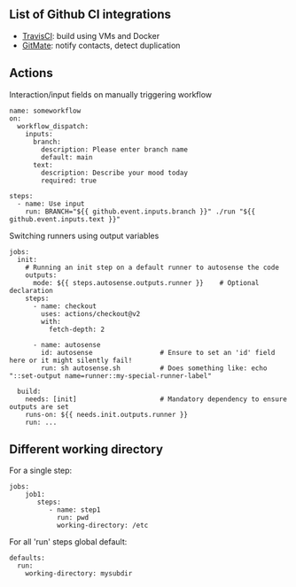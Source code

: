 ## List of Github CI integrations

- [TravisCI](travis-ci.org): build using VMs and Docker
- [GitMate](https://gitmate.io/home): notify contacts, detect duplication

## Actions

Interaction/input fields on manually triggering workflow

    name: someworkflow
    on:
      workflow_dispatch:
        inputs:
          branch:
            description: Please enter branch name
            default: main
          text:
            description: Describe your mood today
            required: true
            
    steps:
      - name: Use input
        run: BRANCH="${{ github.event.inputs.branch }}" ./run "${{ github.event.inputs.text }}" 
            
Switching runners using output variables

    jobs:
      init:
        # Running an init step on a default runner to autosense the code
        outputs:
          mode: ${{ steps.autosense.outputs.runner }}    # Optional declaration
        steps:
          - name: checkout
            uses: actions/checkout@v2
            with:
              fetch-depth: 2

          - name: autosense
            id: autosense                 # Ensure to set an 'id' field here or it might silently fail!
            run: sh autosense.sh          # Does something like: echo "::set-output name=runner::my-special-runner-label"

      build:
        needs: [init]                     # Mandatory dependency to ensure outputs are set
        runs-on: ${{ needs.init.outputs.runner }}
        run: ...

## Different working directory 

For a single step:

    jobs:
        job1:
           steps:
              - name: step1
                run: pwd
                working-directory: /etc
                
For all 'run' steps global default:

    defaults:
      run:
        working-directory: mysubdir
